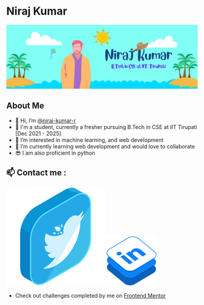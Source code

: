 # Niraj Kumar

![Intro Banner](MyHeader.png)

## About Me

-   👋 Hi, I’m [@niraj-kumar-r](https://github.com/niraj-kumar-r)
-   👨 I'm a student, currently a fresher pursuing B.Tech in CSE at IIT Tirupati [Dec 2021 - 2025]
-   👀 I’m interested in machine learning, and web development
-   🌱 I’m currently learning web development and would love to collaborate
-   😎 I am also proficient in python

## 📫 Contact me :

[![Twitter svg](twitter.svg)](https://twitter.com/niraj_kumar_r) [![linked in logo](scaledlinkedInIsometric.png)](https://www.linkedin.com/in/niraj-kumar-r/)

-   Check out challenges completed by me on [Frontend Mentor](https://www.frontendmentor.io/profile/niraj-kumar-r)

<!---
niraj-kumar-r/niraj-kumar-r is a ✨ special ✨ repository because its `README.md` (this file) appears on your GitHub profile.
You can click the Preview link to take a look at your changes.
--->
